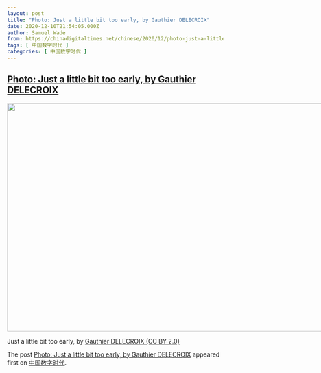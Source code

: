 ```yaml
---
layout: post
title: "Photo: Just a little bit too early, by Gauthier DELECROIX"
date: 2020-12-10T21:54:05.000Z
author: Samuel Wade
from: https://chinadigitaltimes.net/chinese/2020/12/photo-just-a-little-bit-too-early-by-gauthier-delecroix/
tags: [ 中国数字时代 ]
categories: [ 中国数字时代 ]
---
```

<!--1607637245000-->
[Photo: Just a little bit too early, by Gauthier DELECROIX](https://chinadigitaltimes.net/chinese/2020/12/photo-just-a-little-bit-too-early-by-gauthier-delecroix/)
------

<div>
<div id="attachment_660389" style="width: 809px" class="wp-caption aligncenter"><img aria-describedby="caption-attachment-660389" loading="lazy" src="https://chinadigitaltimes.net/chinese/wp-content/blogs.dir/4/files/2020/12/50696810528_9d3d1e2759_c.jpg" alt="" width="799" height="533" class="size-full wp-image-660389" srcset="https://chinadigitaltimes.net/chinese/files/2020/12/50696810528_9d3d1e2759_c.jpg 799w, https://chinadigitaltimes.net/chinese/files/2020/12/50696810528_9d3d1e2759_c-300x200.jpg 300w, https://chinadigitaltimes.net/chinese/files/2020/12/50696810528_9d3d1e2759_c-768x512.jpg 768w" sizes="(max-width: 799px) 100vw, 799px" /><p id="caption-attachment-660389" class="wp-caption-text">Just a little bit too early, by <a href="https://www.flickr.com/photos/gauthierdelecroix/50696810528">Gauthier DELECROIX (CC BY 2.0)</a></p></div><p>The post <a rel="nofollow" href="https://chinadigitaltimes.net/chinese/2020/12/photo-just-a-little-bit-too-early-by-gauthier-delecroix/">Photo: Just a little bit too early, by Gauthier DELECROIX</a> appeared first on <a rel="nofollow" href="https://chinadigitaltimes.net/chinese">中国数字时代</a>.</p>
</div>
